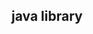 <!DOCTYPE html>
<html>
<style>
body {
  background-image: url('java.png');
}
</style>
<body>
<h2>java library</h2>

</body>
</html>